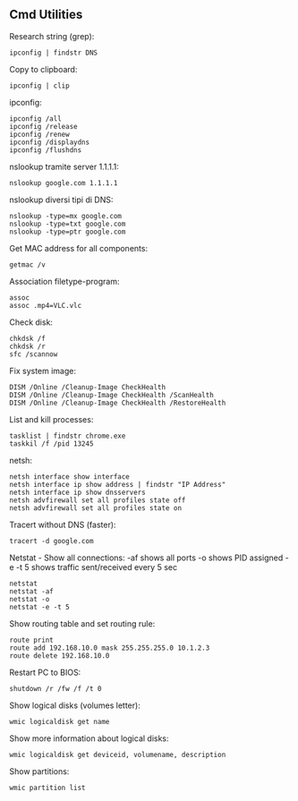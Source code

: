 Cmd Utilities
--------------------

Research string (grep):
```
ipconfig | findstr DNS
```

Copy to clipboard:
```
ipconfig | clip
```

ipconfig:
```
ipconfig /all
ipconfig /release
ipconfig /renew
ipconfig /displaydns
ipconfig /flushdns
```

nslookup tramite server 1.1.1.1:
```
nslookup google.com 1.1.1.1
```

nslookup diversi tipi di DNS:
```
nslookup -type=mx google.com
nslookup -type=txt google.com
nslookup -type=ptr google.com
```

Get MAC address for all components:
```
getmac /v
```

Association filetype-program:
```
assoc
assoc .mp4=VLC.vlc
```

Check disk:
```
chkdsk /f
chkdsk /r
sfc /scannow
```

Fix system image:
```
DISM /Online /Cleanup-Image CheckHealth
DISM /Online /Cleanup-Image CheckHealth /ScanHealth
DISM /Online /Cleanup-Image CheckHealth /RestoreHealth
```

List and kill processes:
```
tasklist | findstr chrome.exe
taskkil /f /pid 13245
```

netsh:
```
netsh interface show interface
netsh interface ip show address | findstr "IP Address"
netsh interface ip show dnsservers
netsh advfirewall set all profiles state off
netsh advfirewall set all profiles state on
```

Tracert without DNS (faster):
```
tracert -d google.com
```

Netstat - Show all connections:
-af shows all ports
-o shows PID assigned
-e -t 5 shows traffic sent/received every 5 sec
```
netstat
netstat -af
netstat -o
netstat -e -t 5
```

Show routing table and set routing rule:
```
route print
route add 192.168.10.0 mask 255.255.255.0 10.1.2.3
route delete 192.168.10.0
```

Restart PC to BIOS:
```
shutdown /r /fw /f /t 0
```

Show logical disks (volumes letter):
```
wmic logicaldisk get name
```

Show more information about logical disks:
```
wmic logicaldisk get deviceid, volumename, description
```

Show partitions:
```
wmic partition list
```
